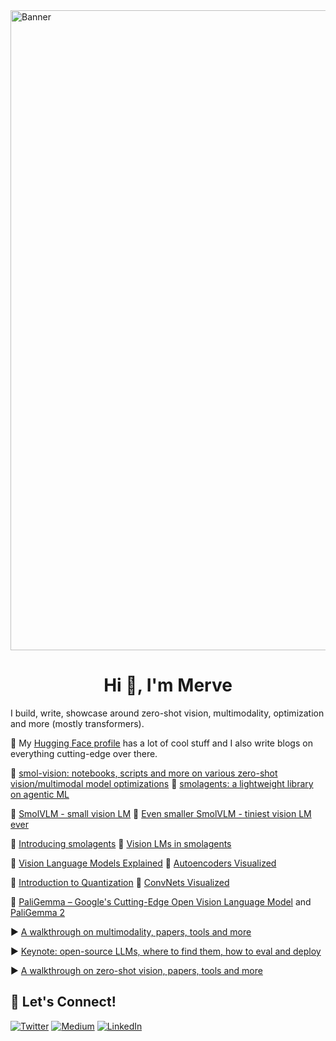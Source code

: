 <img width="1024" alt="Banner" src="![image](https://github.com/user-attachments/assets/be25f12a-0746-415a-b910-8a60af4167c7)">



<h1 align="center">Hi 👋, I'm Merve</h1>

I build, write, showcase around zero-shot vision, multimodality, optimization and more (mostly transformers). 

🤗 My [Hugging Face profile](https://huggingface.co/merve) has a lot of cool stuff and I also write blogs on everything cutting-edge over there. 

🌱 [smol-vision: notebooks, scripts and more on various zero-shot vision/multimodal model optimizations](https://github.com/merveenoyan/smol-vision)
🤖 [smolagents: a lightweight library on agentic ML](https://github.com/huggingface/smolagents)


🔖 [SmolVLM - small vision LM](https://huggingface.co/blog/smolvlm)          🔖 [Even smaller SmolVLM - tiniest vision LM ever](https://huggingface.co/blog/smolervlm)

🔖 [Introducing smolagents](https://huggingface.co/blog/smolagents)          🔖 [Vision LMs in smolagents](https://huggingface.co/blog/smolagents-can-see)

🔖 [Vision Language Models Explained](https://huggingface.co/blog/vlms)          🔖 [Autoencoders Visualized](https://merveenoyan.medium.com/complete-guide-on-deep-learning-architectures-part-2-autoencoders-293351bbe027)

🔖 [Introduction to Quantization](https://huggingface.co/blog/merve/quantization)          🔖 [ConvNets Visualized](https://merveenoyan.medium.com/complete-guide-on-deep-learning-architectures-chapter-1-on-convnets-1d3e8086978d)

🔖 [PaliGemma – Google's Cutting-Edge Open Vision Language Model](https://huggingface.co/blog/paligemma) and [PaliGemma 2](https://huggingface.co/blog/paligemma2)

▶️ [A walkthrough on multimodality, papers, tools and more](https://www.youtube.com/watch?v=IoGaGfU1CIg)

▶️ [Keynote: open-source LLMs, where to find them, how to eval and deploy](https://www.youtube.com/watch?v=-Mv1KGr2FKs)

▶️ [A walkthrough on zero-shot vision, papers, tools and more](https://www.youtube.com/watch?v=BnM-S50P_so)


## 🔗 Let's Connect!
<a href="https://twitter.com/mervenoyann" target="_blank"><img alt="Twitter" src="https://img.shields.io/badge/twitter-%231DA1F2.svg?&style=for-the-badge&logo=twitter&logoColor=white" /></a>
<a href="https://medium.com/@merveenoyan" target="_blank"><img alt="Medium" src="https://img.shields.io/badge/medium-%2312100E.svg?&style=for-the-badge&logo=medium&logoColor=white" /></a>
<a href="https://www.linkedin.com/in/merve-noyan-28b1a113a/" target="_blank"><img alt="LinkedIn" src="https://img.shields.io/badge/linkedin-%230077B5.svg?&style=for-the-badge&logo=linkedin&logoColor=white" /></a>
